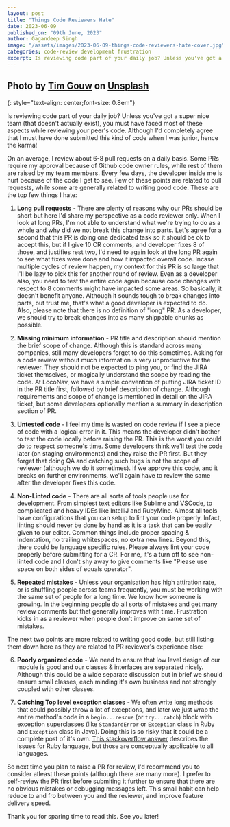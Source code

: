 ```yaml
---
layout: post
title: "Things Code Reviewers Hate"
date: 2023-06-09
published_on: "09th June, 2023"
author: Gagandeep Singh
image: "/assets/images/2023-06-09-things-code-reviewers-hate-cover.jpg"
categories: code-review development frustration
excerpt: Is reviewing code part of your daily job? Unless you've got a super nice team (that doesn't actually exist), you must have faced most of these aspects while reviewing your peer's code.
---
```


Photo by <a href="https://unsplash.com/@punttim?utm_source=unsplash&utm_medium=referral&utm_content=creditCopyText">Tim Gouw</a> on <a href="https://unsplash.com/photos/1K9T5YiZ2WU?utm_source=unsplash&utm_medium=referral&utm_content=creditCopyText">Unsplash</a>
---
{: style="text-align: center;font-size: 0.8em"}

Is reviewing code part of your daily job? Unless you've got a super nice team (that doesn't actually exist), you must have faced most of these aspects while reviewing your peer's code. Although I'd completely agree that I must have done submitted this kind of code when I was junior, hence the karma!

On an average, I review about 6-8 pull requests on a daily basis. Some PRs require my approval because of Github code owner rules, while rest of them are raised by my team members. Every few days, the developer inside me is hurt because of the code I get to see. Few of these points are related to pull requests, while some are generally related to writing good code. These are the top few things I hate:

1. **Long pull requests** - There are plenty of reasons why our PRs should be short but here I'd share my perspective as a code reviewer only. When I look at long PRs, I'm not able to understand what we're trying to do as a whole and why did we not break this change into parts. Let's agree for a second that this PR is doing one dedicated task so it should be ok to accept this, but if I give 10 CR comments, and developer fixes 8 of those, and justifies rest two, I'd need to again look at the long PR again to see what fixes were done and how it impacted overall code. Incase multiple cycles of review happen, my context for this PR is so large that I'll be lazy to pick this for another round of review. Even as a developer also, you need to test the entire code again because code changes with respect to 8 comments might have impacted some areas. So basically, it doesn't benefit anyone. Although it sounds tough to break changes into parts, but trust me, that's what a good developer is expected to do. Also, please note that there is no definition of "long" PR. As a developer, we should try to break changes into as many shippable chunks as possible.

2. **Missing minimum information** - PR title and description should mention the brief scope of change. Although this is standard across many companies, still many developers forget to do this sometimes. Asking for a code review without much information is very unproductive for the reviewer. They should not be expected to ping you, or find the JIRA ticket themselves, or magically understand the scope by reading the code. At LocoNav, we have a simple convention of putting JIRA ticket ID in the PR title first, followed by brief description of change. Although requirements and scope of change is mentioned in detail on the JIRA ticket, but some developers optionally mention a summary in description section of PR.

3. **Untested code** - I feel my time is wasted on code review if I see a piece of code with a logical error in it. This
means the developer didn't bother to test the code locally before raising the PR. This is the worst you could do to respect someone's time. Some developers think we'll test the code later (on staging environments) and they raise the PR first. But they forget that doing QA and catching such bugs is not the scope of reviewer (although we do it sometimes). If we approve this code, and it breaks on further environments, we'll again have to review the same after the developer fixes this code.

4. **Non-Linted code** - There are all sorts of tools people use for development. From simplest text editors like Sublime and VSCode, to complicated and heavy IDEs like IntelliJ and RubyMine. Almost all tools have configurations that you can setup to lint your code properly. Infact, linting should never be done by hand as it is a task that can be easily given to our editor. Common things include proper spacing & indentation, no trailing whitespaces, no extra new lines. Beyond this, there could be language specific rules. Please always lint your code properly before submitting for a CR. For me, it's a turn off to see non-linted code and I don't shy away to give comments like "Please use space on both sides of equals operator".

5. **Repeated mistakes** - Unless your organisation has high attiration rate, or is shuffling people across teams frequently, you must be working with the same set of people for a long time. We know how someone is growing. In the beginning people do all sorts of mistakes and get many review comments but that generally improves with time. Frustration kicks in as a reviewer when people don't improve on same set of mistakes.

The next two points are more related to writing good code, but still listing them down here as they are related to PR reviewer's experience also:

6. **Poorly organized code** - We need to ensure that low level design of our module is good and our classes & interfaces are separated nicely. Although this could be a wide separate discussion but in brief we should ensure small classes, each minding it's own business and not strongly coupled with other classes.

7. **Catching Top level exception classes** - We often write long methods that could possibly throw a lot of exceptions, and later we just wrap the entire method's code in a `begin...rescue` (or `try...catch`) block with exception superclasses (like `StandardError` or `Exception` class in Ruby and `Exception` class in Java). Doing this is so risky that it could be a complete post of it's own. [This stackoverflow answer](https://stackoverflow.com/questions/10048173/why-is-it-bad-style-to-rescue-exception-e-in-ruby) describes the issues for Ruby language, but those are conceptually applicable to all languages.

So next time you plan to raise a PR for review, I'd recommend you to consider atleast these points (although there are many more). I prefer to self-review the PR first before submiting it further to ensure that there are no obvious mistakes or debugging messages left. This small habit can help reduce to and fro between you and the reviewer, and improve feature delivery speed.

Thank you for sparing time to read this. See you later!
